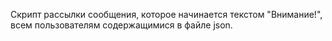 Скрипт рассылки сообщения, которое начинается текстом "Внимание!", всем пользователям содержащимися в файле json.
